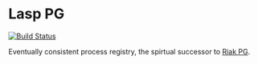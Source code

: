 Lasp PG
=======================================================

[![Build Status](https://travis-ci.org/lasp-lang/lasp_pg.svg?branch=master)](https://travis-ci.org/lasp-lang/lasp_pg)

Eventually consistent process registry, the spirtual successor to [Riak PG](https://github.com/cmeiklejohn/riak_pg).

